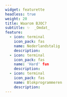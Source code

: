 ```yaml
---
widget: featurette
headless: true
weight: 20
title: Waarom BJOC?
subtitle: ✨  _Omdat_
feature:
  - icon: terminal
    icon_pack: fas
    name: Nederlandstalig
    description:
  - icon: terminal
    icon_pack: fas
    name: 'Hard' fun
    description:
  - icon: terminal
    icon_pack: fas
    name: Blokprogrammeren
    description:
---
```

